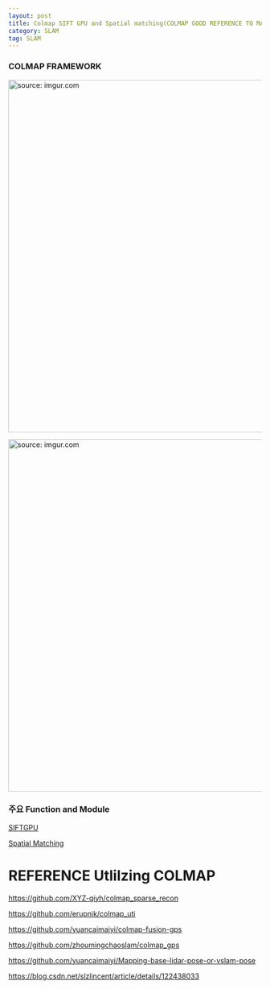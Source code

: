 ```yaml
---
layout: post
title: Colmap SIFT GPU and Spatial matching(COLMAP GOOD REFERENCE TO MAKE, Utilize them)
category: SLAM
tag: SLAM
---
```


### COLMAP FRAMEWORK

<a href="https://postimg.cc/G9z5Frn8"><img src="https://i.postimg.cc/bNjfjN6T/incremental-sfm.png" width="700px" title="source: imgur.com" /><a>

<a href="https://postimg.cc/ThGPyjT2"><img src="https://i.postimg.cc/qB665QYK/Adapted-processing-pipeline-of-COLMAP-based-on-initial-exterior-orientation-parameters.png" width="700px" title="source: imgur.com" /><a>

### 주요 Function and Module

[SIFTGPU](https://www.cnblogs.com/wangguchangqing/p/10132052.html)

[Spatial Matching](http://www.baidu.com/s?ie=utf-8&f=8&rsv_bp=1&rsv_idx=1&tn=baidu&wd=colmap%3A%3ARunSpatialMatcher&fenlei=256&rsv_pq=f6a2b3e50140c681&rsv_t=096czPEGTkARw097txJHKCnbivcDLNw%2BfahjEgRBS1C4DuzO6scPXS7b2ls&rqlang=cn&rsv_enter=1&rsv_dl=ib&rsv_sug3=10&rsv_sug1=1&rsv_sug7=001&rsv_n=2&rsv_sug2=0&rsv_btype=i&inputT=2502&rsv_sug4=2618&rsv_sug=9)

# REFERENCE Utlilzing COLMAP

https://github.com/XYZ-qiyh/colmap_sparse_recon

https://github.com/erupnik/colmap_uti

https://github.com/yuancaimaiyi/colmap-fusion-gps

https://github.com/zhoumingchaoslam/colmap_gps

https://github.com/yuancaimaiyi/Mapping-base-lidar-pose-or-vslam-pose

https://blog.csdn.net/slzlincent/article/details/122438033
